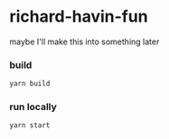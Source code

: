 # richard-havin-fun
maybe I'll make this into something later

### build
```bash
yarn build
```

### run locally
```bash
yarn start
```
